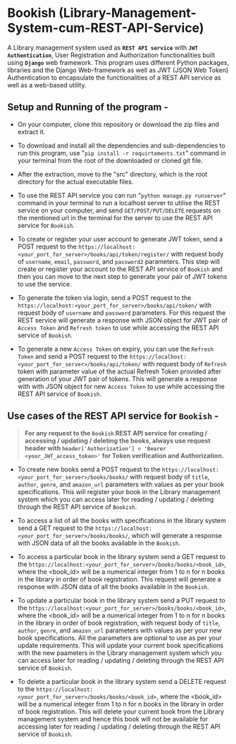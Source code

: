 # Bookish (Library-Management-System-cum-REST-API-Service)

A Library management system used as **`REST API service`** with **`JWT Authentication`**, User Registration and Authorization functionalities built using **`Django`** web framework.
This program uses different Python packages, libraries and the Django Web-framework as well as JWT (JSON Web Token) Authentication to encapsulate the functionalities of a REST API service as well as a web-based utility.


## Setup and Running of the program -


* On your computer, clone this repository or download the zip files and extract it.

* To download and install all the dependencies and sub-dependencies to run this program, use "`pip install -r requirtements.txt`" command in your terminal from the root of the downloaded or cloned git file.

* After the extraction, move to the "src" directory, which is the root directory for the actual executable files.

* To use the REST API service you can run "`python manage.py runserver`" command in your terminal to run a localhost server to utilise the REST service on your computer, and send `GET/POST/PUT/DELETE` requests on the mentioned url in the terminal for the server to use the REST API service for `Bookish`.

* To create or register your user account to generate JWT token, send a POST request to the `https://localhost:<your_port_for_server>/books/api/token/register/` with request body of `username`, `email`, `password`, and `password2` parameters. This step will create or register your account to the REST API service of `Bookish` and then you can move to the next step to generate your pair of JWT tokens to use the service.

* To generate the token via login, send a POST request to the `https://localhost:<your_port_for_server>/books/api/token/` with request body of `username` and `password` parameters. For this request the REST service will generate a response with JSON object for JWT pair of `Access Token` and `Refresh token` to use while accessing the REST API service of `Bookish`.

* To generate a new `Access Token` on expiry, you can use the `Refresh Token` and send a POST request to the `https://localhost:<your_port_for_server>/books/api/token/` with request body of `Refresh` token with parameter value of the actual Refresh Token provided after generation of your JWT pair of tokens. This will generate a response with with JSON object for new `Access Token` to use while accessing the REST API service of `Bookish`.




## Use cases of the REST API service for `Bookish` -


>  **For any request to the `Bookish` REST API service for creating / accessing / updating / deleting the books, always use request header with `header['Authorization'] = 'Bearer <your_JWT_access_token>'` for Token verification and Authorization.**



* To create new books send a POST request to the `https://localhost:<your_port_for_server>/books/books/` with request body of `title`, `author`, `genre`, and `amazon_url` parameters with values as per your book specifications. This will register your book in the Library management system which you can access later for reading / updating / deleting through the REST API service of `Bookish`.

* To access a list of all the books with specifications in the library system send a GET request to the `https://localhost:<your_port_for_server>/books/books/`, which will generate a response with JSON data of all the books available in the `Bookish`.

* To access a particular book in the library system send a GET request to the `https://localhost:<your_port_for_server>/books/books/<book_id>`, where the <book_id> will be a numerical integer from 1 to n for n books in the library in order of book registration. This request will generate a response with JSON data of all the books available in the `Bookish`.

* To update a particular book in the library system send a PUT request to the `https://localhost:<your_port_for_server>/books/books/<book_id>`, where the <book_id> will be a numerical integer from 1 to n for n books in the library in order of book registration, with request body of `title`, `author`, `genre`, and `amazon_url` parameters with values as per your new book specifications. All the parameters are optional to use as per your update requirements. This will update your current book specifications with the new paameters in the Library management system which you can access later for reading / updating / deleting through the REST API service of `Bookish`.

* To delete a particular book in the library system send a DELETE request to the `https://localhost:<your_port_for_server>/books/books/<book_id>`, where the <book_id> will be a numerical integer from 1 to n for n books in the library in order of book registration. This will delete your current book from the Library management system  and hence this book will not be available for accessing later for reading / updating / deleting through the REST API service of `Bookish`.




